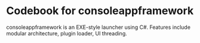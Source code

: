 # Codebook for consoleappframework

consoleappframework is an EXE-style launcher using C#. Features include modular architecture, plugin loader, UI threading.